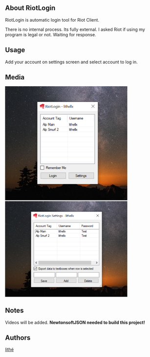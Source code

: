 ## About RiotLogin
RiotLogin is automatic login tool for Riot Client.



There is no internal process. Its fully external.
I asked Riot if using my program is legal or not. Waiting for response.

## Usage
Add your account on settings screen and select account to log in.

## Media
<img src="/Images/RiotLogin1.png" width="400"/>
<img src="/Images/RiotLogin2.png" width="400"/>

## Notes
Videos will be added.
**NewtonsoftJSON needed to build this project!**

## Authors
[lithé](https://github.com/lithell)
